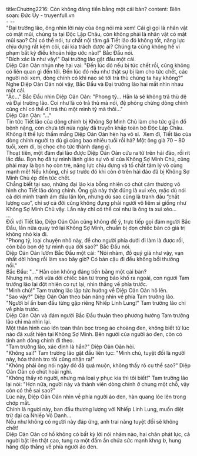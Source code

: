 title:Chương2216: Còn không đáng tiền bằng một cái bàn?
content:
Biên soạn: Đức Uy - truyenfull.vn<br>- --<br>"Đại trưởng lão, ông nhìn lời này của ông nói mà xem! Cái gì gọi là nhân vật có mặt mũi, chúng ta tại Độc Lập Châu, còn không phải là nhân vật có mặt mũi sao? Chỉ có thể nói, tư chất nội tâm gã Tiết lão đó không tốt, năng lực chịu đựng rất kém cỏi, cái kia trách được ai? Chúng ta cũng không hề vi phạm bất kỳ điều khoản hiệp ước nào!" Bắc Đẩu nói.<br>"Đích xác là như vậy!" Đại trưởng lão gật đầu một cái.<br>Diệp Oản Oản nhún nhẹ hai vai: "Đến lúc đó nếu bị tức chết rồi, cũng không có liên quan gì đến tôi. Đến lúc đó nếu như thật sự bị làm cho tức chết, các người nói xem, dòng chính có khi nào sẽ tới trả thù chúng ta hay không?"<br>Nghe Diệp Oản Oản nói vậy, Bắc Đẩu và Đại trưởng lão hai mắt nhìn nhau một cái.<br>"Ặc..." Bắc Đẩu nhìn Diệp Oản Oản: "Phong tỷ... Hẳn là sẽ không trả thù đệ và Đại trưởng lão. Coi như là có trả thù mà nói, đệ phỏng chừng dòng chính cũng chỉ có thể đi trả thù một mình tỷ mà thôi..."<br>Diệp Oản Oản: "..."<br>Tin tức Tiết lão của dòng chính bị Không Sợ Minh Chủ làm cho tức giận đổ bệnh nặng, còn chưa tới nửa ngày đã truyền khắp toàn bộ Độc Lập Châu.<br>Không ít thế lực thầm mắng Diệp Oản Oản hèn hạ vô sỉ.  Xem đi, Tiết lão của dòng chính người ta dù gì cũng bao nhiêu tuổi rồi hả? Một ông già 70 – 80 tuổi, xem đi, bị chọc cho tức thành dạng gì.<br>Thoạt tiên, một đám đại lão được Diệp Oản Oản cứu ra từ trên hải đảo, rối rít lắc đầu. Bọn họ đã tự mình lãnh giáo sự vô sỉ của Không Sợ Minh Chủ, cũng phải may là bọn họ còn trẻ, năng lực chịu đựng và tố chất tâm lý vô cùng mạnh mẽ! Nếu không, chỉ sợ trước đó khi còn ở trên hải đảo đã bị Không Sợ Minh Chủ ép đến tức chết.<br>Chẳng biết tại sao, những đại lão kia bỗng nhiên có chút cảm thương vô hình cho Tiết lão dòng chính. Ông già này thật đúng là xui xẻo, mặc dù nói cả đời minh tranh ám đấu lăn lộn, nhưng dù sao cũng là tranh đấu “chất lượng cao”, chỉ sợ cả đời cũng không đụng phải người vô liêm sỉ giống như Không Sợ Minh Chủ vậy. Lần này chỉ có thể coi như là ông ta xui xẻo...<br>...<br>Đối với Tiết lão, Diệp Oản Oản cũng không để ý, trực tiếp gọi đám người Bắc Đẩu, lần nữa quay trở lại Không Sợ Minh, chuẩn bị dọn chiếc bàn có giá trị không nhỏ kia đi.<br>"Phong tỷ, loại chuyện nhỏ này, để cho người phía dưới đi làm là được rồi, còn bảo bọn đệ tự mình qua dời sao?" Bắc Đẩu nói.<br>Diệp Oản Oản lườm Bắc Đẩu một cái: "Nói nhảm, đồ quý giá như vậy, vạn nhất dời hỏng rồi làm sao bây giờ? Có bán cậu đi đều không bồi thường nổi."<br>Bắc Đẩu: "..." Hắn còn không đáng tiền bằng một cái bàn?<br>Nhưng mà, mới vừa dời chiếc bàn từ trong bảo khố ra ngoài, con ngươi Tam trưởng lão lại đột nhiên co rụt lại, nhìn thẳng về phía trước.<br>"Minh chủ!" Tam trưởng lão lập tức hướng về Diệp Oản Oản hô lên.<br>"Sao vậy?" Diệp Oản Oản theo bản năng nhìn về phía Tam trưởng lão.<br>"Người bí ẩn ban đầu từng gặp riêng Nhiếp Linh Lung!" Tam trưởng lão chỉ về phía trước.<br>Diệp Oản Oản và đám người Bắc Đẩu thuận theo phương hướng Tam trưởng lão chỉ mà nhìn lại.<br>Một thân hình cao lớn toàn thân bọc trong áo choàng đen, không biết từ lúc nào đã xuất hiện tại Không Sợ Minh. Bên người của người áo đen, còn có tinh anh dòng chính đi theo.<br>"Tam trưởng lão, xác định là hắn?" Diệp Oản Oản hỏi.<br>"Không sai!" Tam trưởng lão gật đầu liên tục: "Minh chủ, tuyệt đối là người này, hóa thành tro tôi cũng nhận ra!"<br>"Không phải ông nói ngày đó đã quá muộn, không thấy rõ cụ thể sao?" Diệp Oản Oản có chút hoài nghi.<br>"Không thấy rõ người, nhưng mà loại y phục kia thì tôi biết!" Tam trưởng lão lại nói: "Hơn nữa, người này và thành viên dòng chính ở chung một chỗ, vậy còn có thể sai sao?"<br>Lúc này, Diệp Oản Oản nhìn về phía người áo đen, hàn quang lóe lên trong chớp mắt.<br>Chính là người này, ban đầu thương lượng với Nhiếp Linh Lung, muốn diệt trừ đại ca Nhiếp Vô Danh...<br>Nếu như không có người này đáp ứng, anh trai nàng tuyệt đối sẽ không chết!<br>Diệp Oản Oản cơ hồ không có bất kỳ lời nói nhảm nào, hai chân phát lực, cả người bật lên thật cao, tung ra một đấm ẩn chứa sức mạnh kh*ng b*, hung hăng đập thẳng về phía người áo đen.